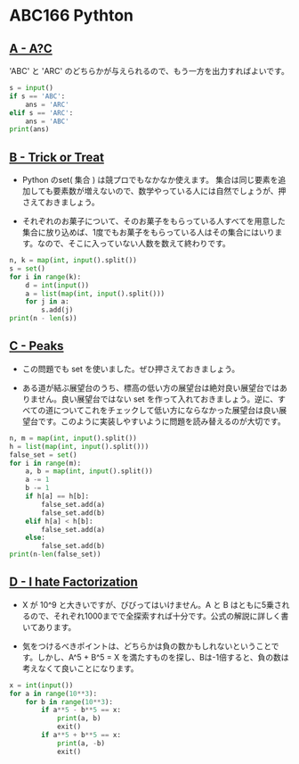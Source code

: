 # ABC166 Pythton

## [A - A?C](https://atcoder.jp/contests/abc166/tasks/abc166_a)

'ABC' と 'ARC' のどちらかが与えられるので、もう一方を出力すればよいです。

```python
s = input()
if s == 'ABC':
    ans = 'ARC'
elif s == 'ARC':
    ans = 'ABC'
print(ans)
```

## [B - Trick or Treat](https://atcoder.jp/contests/abc166/tasks/abc166_b)

- Python のset( 集合 ) は競プロでもなかなか使えます。
集合は同じ要素を追加しても要素数が増えないので、数学やっている人には自然でしょうが、押さえておきましょう。

- それぞれのお菓子について、そのお菓子をもらっている人すべてを用意した集合に放り込めば、1度でもお菓子をもらっている人はその集合にはいります。なので、そこに入っていない人数を数えて終わりです。

```python
n, k = map(int, input().split())
s = set()
for i in range(k):
    d = int(input())
    a = list(map(int, input().split()))
    for j in a:
        s.add(j)
print(n - len(s))
```

## [C - Peaks](https://atcoder.jp/contests/abc166/tasks/abc166_c)

- この問題でも set を使いました。ぜひ押さえておきましょう。

- ある道が結ぶ展望台のうち、標高の低い方の展望台は絶対良い展望台ではありません。良い展望台ではない set を作って入れておきましょう。逆に、すべての道についてこれをチェックして低い方にならなかった展望台は良い展望台です。このように実装しやすいように問題を読み替えるのが大切です。

```python
n, m = map(int, input().split())
h = list(map(int, input().split()))
false_set = set()
for i in range(m):
    a, b = map(int, input().split())
    a -= 1
    b -= 1
    if h[a] == h[b]:
        false_set.add(a)
        false_set.add(b)
    elif h[a] < h[b]:
        false_set.add(a)
    else:
        false_set.add(b)
print(n-len(false_set))
```

## [D - I hate Factorization](https://atcoder.jp/contests/abc166/tasks/abc166_d)

- X が 10^9 と大きいですが、びびってはいけません。A と B はともに5乗されるので、それぞれ1000までで全探索すれば十分です。公式の解説に詳しく書いてあります。

- 気をつけるべきポイントは、どちらかは負の数かもしれないということです。しかし、A^5 + B^5 = X を満たすものを探し、Bは-1倍すると、負の数は考えなくて良いことになります。

```python
x = int(input())
for a in range(10**3):
    for b in range(10**3):
        if a**5 - b**5 == x:
            print(a, b)
            exit()
        if a**5 + b**5 == x:
            print(a, -b)
            exit()
```
